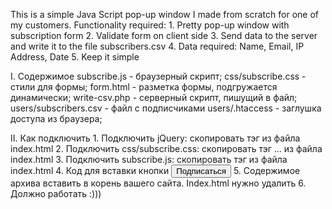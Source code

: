 This is a simple Java Script pop-up window I made from scratch for one of my customers.
Functionality required:
    1. Pretty pop-up window with subscription form
    2. Validate form on client side
    3. Send data to the server and write it to the file subscribers.csv
    4. Data required: Name, Email, IP Address, Date
    5. Keep it simple

I. Содержимое
    subscribe.js - браузерный скрипт;
    css/subscribe.css - стили для формы;
    form.html - разметка формы, подгружается динамически;
    write-csv.php - серверный скрипт, пишущий в файл;
    users/subscribers.csv - файл с подписчиками
    users/.htaccess - заглушка доступа из браузера;

II. Как подключить
    1. Подключить jQuery: скопировать тэг <script>...</script> из <head> файла index.html
    2. Подключить css/subscribe.css: скопировать тэг <link>...</link> из <head> файла index.html
    3. Подключить subscribe.js: скопировать тэг <script>...</script> из <body> файла index.html
    4. Код для вставки кнопки <button id="subscribe">Подписаться</button>
    5. Содержимое архива вставить в корень вашего сайта. Index.html нужно удалить
    6. Должно работать :)))